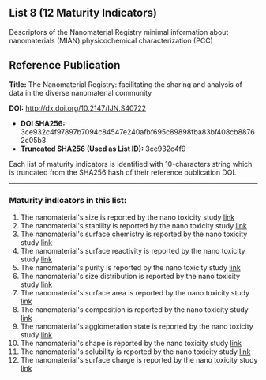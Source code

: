 ## List 8 (12 Maturity Indicators)

Descriptors of the Nanomaterial Registry minimal information about nanomaterials (MIAN) physicochemical characterization (PCC)

## Reference Publication

**Title:** The Nanomaterial Registry: facilitating the sharing and analysis of data in the diverse nanomaterial community

**DOI:** http://dx.doi.org/10.2147/IJN.S40722

* **DOI SHA256:** 3ce932c4f97897b7094c84547e240afbf695c89898fba83bf408cb88762c05b3
* **Truncated SHA256 (Used as List ID):** 3ce932c4f9

Each list of maturity indicators is identified with 10-characters string which is truncated from the SHA256 hash of their reference publication DOI.

--------------------

### Maturity indicators in this list:

1. The nanomaterial's size is reported by the nano toxicity study [link](https://w3id.org/nsdra/maturity-indicator/readme/08-3ce932c4f9/MI-R1.3-3ce932c4f9-SIZE.md)
1. The nanomaterial's stability is reported by the nano toxicity study [link](https://w3id.org/nsdra/maturity-indicator/readme/08-3ce932c4f9/MI-R1.3-3ce932c4f9-STABILITY.md)
1. The nanomaterial's surface chemistry is reported by the nano toxicity study [link](https://w3id.org/nsdra/maturity-indicator/readme/08-3ce932c4f9/MI-R1.3-3ce932c4f9-SURFACE_CHEMISTRY.md)
1. The nanomaterial's surface reactivity is reported by the nano toxicity study [link](https://w3id.org/nsdra/maturity-indicator/readme/08-3ce932c4f9/MI-R1.3-3ce932c4f9-SURFACE_REACTIVITY.md)
1. The nanomaterial's purity is reported by the nano toxicity study [link](https://w3id.org/nsdra/maturity-indicator/readme/08-3ce932c4f9/MI-R1.3-3ce932c4f9-PURITY.md)
1. The nanomaterial's size distribution is reported by the nano toxicity study [link](https://w3id.org/nsdra/maturity-indicator/readme/08-3ce932c4f9/MI-R1.3-3ce932c4f9-SIZE_DISTRIBUTION.md)
1. The nanomaterial's surface area is reported by the nano toxicity study [link](https://w3id.org/nsdra/maturity-indicator/readme/08-3ce932c4f9/MI-R1.3-3ce932c4f9-SURFACE_AREA.md)
1. The nanomaterial's composition is reported by the nano toxicity study [link](https://w3id.org/nsdra/maturity-indicator/readme/08-3ce932c4f9/MI-R1.3-3ce932c4f9-COMPOSITION.md)
1. The nanomaterial's agglomeration state is reported by the nano toxicity study [link](https://w3id.org/nsdra/maturity-indicator/readme/08-3ce932c4f9/MI-R1.3-3ce932c4f9-AGGLOMERATION_STATE.md)
1. The nanomaterial's shape is reported by the nano toxicity study [link](https://w3id.org/nsdra/maturity-indicator/readme/08-3ce932c4f9/MI-R1.3-3ce932c4f9-SHAPE.md)
1. The nanomaterial's solubility is reported by the nano toxicity study [link](https://w3id.org/nsdra/maturity-indicator/readme/08-3ce932c4f9/MI-R1.3-3ce932c4f9-SOLUBILITY.md)
1. The nanomaterial's surface charge is reported by the nano toxicity study [link](https://w3id.org/nsdra/maturity-indicator/readme/08-3ce932c4f9/MI-R1.3-3ce932c4f9-SURFACE_CHARGE.md)
